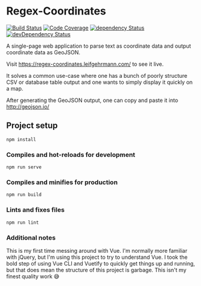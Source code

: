 # Regex-Coordinates

[![Build Status](https://github.com/leifgehrmann/regex-coordinates/workflows/Tests/badge.svg?branch=master)](https://github.com/leifgehrmann/regex-coordinates/actions)
[![Code Coverage](https://codecov.io/gh/leifgehrmann/regex-coordinates/branch/master/graph/badge.svg)](https://codecov.io/gh/leifgehrmann/regex-coordinates)
[![dependency Status](https://david-dm.org/leifgehrmann/regex-coordinates/status.svg)](https://david-dm.org/leifgehrmann/regex-coordinates)
[![devDependency Status](https://david-dm.org/leifgehrmann/regex-coordinates/dev-status.svg)](https://david-dm.org/leifgehrmann/regex-coordinates?type=dev)

A single-page web application to parse text as coordinate data and
output coordinate data as GeoJSON.

Visit https://regex-coordinates.leifgehrmann.com/ to see it live.

It solves a common use-case where one has a bunch of poorly structure CSV or
database table output and one wants to simply display it quickly on a map.

After generating the GeoJSON output, one can copy and paste it into
http://geojson.io/

## Project setup
```
npm install
```

### Compiles and hot-reloads for development
```
npm run serve
```

### Compiles and minifies for production
```
npm run build
```

### Lints and fixes files
```
npm run lint
```

### Additional notes

This is my first time messing around with Vue. I'm normally more familiar with
jQuery, but I'm using this project to try to understand Vue.
I took the bold step of using Vue CLI and Vuetify to quickly get things up and
running, but that does mean the structure of this project is garbage.
This isn't my finest quality work 😅
